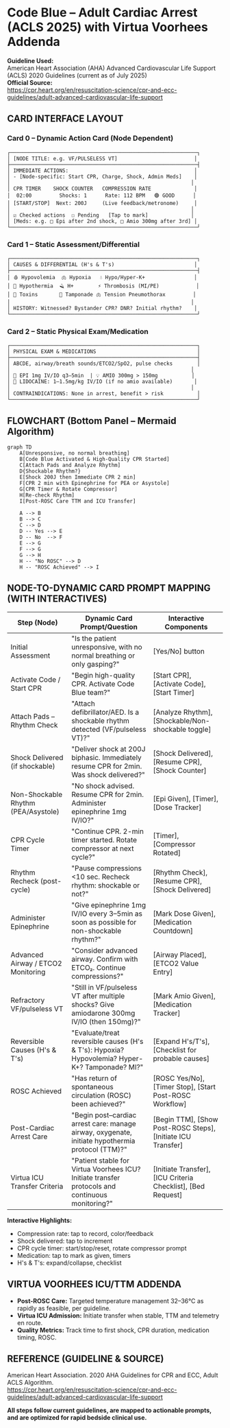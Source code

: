 # Code Blue – Adult Cardiac Arrest (ACLS 2025) with Virtua Voorhees Addenda

**Guideline Used:**  
American Heart Association (AHA) Advanced Cardiovascular Life Support (ACLS) 2020 Guidelines (current as of July 2025)  
**Official Source:**  
https://cpr.heart.org/en/resuscitation-science/cpr-and-ecc-guidelines/adult-advanced-cardiovascular-life-support

## CARD INTERFACE LAYOUT

### Card 0 – Dynamic Action Card (Node Dependent)

```
┌─────────────────────────────────────────────────────────────┐
│ [NODE TITLE: e.g. VF/PULSELESS VT]                         │
├─────────────────────────────────────────────────────────────┤
│ IMMEDIATE ACTIONS:                                         │
│ - [Node-specific: Start CPR, Charge, Shock, Admin Meds]    │
│                                                           │
│ CPR TIMER    SHOCK COUNTER   COMPRESSION RATE              │
│  02:00         Shocks: 1      Rate: 112 BPM   🟢 GOOD      │
│ [START/STOP]  Next: 200J     (Live feedback/metronome)     │
│                                                           │
│ ☑ Checked actions  ☐ Pending   [Tap to mark]              │
│ [Meds: e.g. □ Epi after 2nd shock, □ Amio 300mg after 3rd] │
└─────────────────────────────────────────────────────────────┘
```

### Card 1 – Static Assessment/Differential

```
┌─────────────────────────────────────────────────────────────┐
│ CAUSES & DIFFERENTIAL (H's & T's)                          │
├─────────────────────────────────────────────────────────────┤
│ 🩸 Hypovolemia  🫁 Hypoxia   💧 Hypo/Hyper-K+                │
│ 🧊 Hypothermia  🪒 H+        ⚡ Thrombosis (MI/PE)            │
│ 💉 Toxins       💓 Tamponade 🫁 Tension Pneumothorax         │
│                                                           │
│ HISTORY: Witnessed? Bystander CPR? DNR? Initial rhythm?    │
└─────────────────────────────────────────────────────────────┘
```

### Card 2 – Static Physical Exam/Medication

```
┌─────────────────────────────────────────────────────────────┐
│ PHYSICAL EXAM & MEDICATIONS                                 │
├─────────────────────────────────────────────────────────────┤
│ ABCDE, airway/breath sounds/ETCO2/SpO2, pulse checks        │
│                                                           │
│ 💊 EPI 1mg IV/IO q3–5min  | 💡 AMIO 300mg > 150mg           │
│ 🔢 LIDOCAINE: 1–1.5mg/kg IV/IO (if no amio available)       │
│                                                           │
│ CONTRAINDICATIONS: None in arrest, benefit > risk           │
└─────────────────────────────────────────────────────────────┘
```

## FLOWCHART (Bottom Panel – Mermaid Algorithm)

```mermaid
graph TD
    A[Unresponsive, no normal breathing]
    B[Code Blue Activated & High-Quality CPR Started]
    C[Attach Pads and Analyze Rhythm]
    D{Shockable Rhythm?}
    E[Shock 200J then Immediate CPR 2 min]
    F[CPR 2 min with Epinephrine for PEA or Asystole]
    G[CPR Timer & Rotate Compressor]
    H[Re-check Rhythm]
    I[Post-ROSC Care TTM and ICU Transfer]

    A --> B
    B --> C
    C --> D
    D -- Yes --> E
    D -- No  --> F
    E --> G
    F --> G
    G --> H
    H -- "No ROSC" --> D
    H -- "ROSC Achieved" --> I
```

## NODE-TO-DYNAMIC CARD PROMPT MAPPING (WITH INTERACTIVES)

| **Step (Node)**                    | **Dynamic Card Prompt/Question**                                                                 | **Interactive Components**                                        |
|-------------------------------------|--------------------------------------------------------------------------------------------------|-------------------------------------------------------------------|
| Initial Assessment                  | "Is the patient unresponsive, with no normal breathing or only gasping?"                         | [Yes/No] button                                                   |
| Activate Code / Start CPR           | "Begin high-quality CPR. Activate Code Blue team?"                                               | [Start CPR], [Activate Code], [Start Timer]                       |
| Attach Pads – Rhythm Check          | "Attach defibrillator/AED. Is a shockable rhythm detected (VF/pulseless VT)?"                    | [Analyze Rhythm], [Shockable/Non-shockable toggle]                |
| Shock Delivered (if shockable)      | "Deliver shock at 200J biphasic. Immediately resume CPR for 2min. Was shock delivered?"          | [Shock Delivered], [Resume CPR], [Shock Counter]                  |
| Non-Shockable Rhythm (PEA/Asystole) | "No shock advised. Resume CPR for 2min. Administer epinephrine 1mg IV/IO?"                       | [Epi Given], [Timer], [Dose Tracker]                              |
| CPR Cycle Timer                     | "Continue CPR. 2-min timer started. Rotate compressor at next cycle?"                             | [Timer], [Compressor Rotated]                                     |
| Rhythm Recheck (post-cycle)         | "Pause compressions <10 sec. Recheck rhythm: shockable or not?"                                  | [Rhythm Check], [Resume CPR], [Shock Delivered]                   |
| Administer Epinephrine              | "Give epinephrine 1mg IV/IO every 3–5min as soon as possible for non-shockable rhythm?"          | [Mark Dose Given], [Medication Countdown]                         |
| Advanced Airway / ETCO2 Monitoring  | "Consider advanced airway. Confirm with ETCO₂. Continue compressions?"                           | [Airway Placed], [ETCO2 Value Entry]                              |
| Refractory VF/pulseless VT          | "Still in VF/pulseless VT after multiple shocks? Give amiodarone 300mg IV/IO (then 150mg)?"      | [Mark Amio Given], [Medication Tracker]                           |
| Reversible Causes (H's & T's)       | "Evaluate/treat reversible causes (H's & T's): Hypoxia? Hypovolemia? Hyper-K+? Tamponade? MI?"   | [Expand H's/T's], [Checklist for probable causes]                 |
| ROSC Achieved                       | "Has return of spontaneous circulation (ROSC) been achieved?"                                    | [ROSC Yes/No], [Timer Stop], [Start Post-ROSC Workflow]           |
| Post-Cardiac Arrest Care            | "Begin post–cardiac arrest care: manage airway, oxygenate, initiate hypothermia protocol (TTM)?" | [Begin TTM], [Show Post-ROSC Steps], [Initiate ICU Transfer]      |
| Virtua ICU Transfer Criteria        | "Patient stable for Virtua Voorhees ICU? Initiate transfer protocols and continuous monitoring?" | [Initiate Transfer], [ICU Criteria Checklist], [Bed Request]      |

**Interactive Highlights:**  
- Compression rate: tap to record, color/feedback
- Shock delivered: tap to increment
- CPR cycle timer: start/stop/reset, rotate compressor prompt
- Medication: tap to mark as given, timers
- H's & T's: expand/collapse, checklist

## VIRTUA VOORHEES ICU/TTM ADDENDA

- **Post-ROSC Care:** Targeted temperature management 32–36°C as rapidly as feasible, per guideline.
- **Virtua ICU Admission:** Initiate transfer when stable, TTM and telemetry en route.
- **Quality Metrics:** Track time to first shock, CPR duration, medication timing, ROSC.

## REFERENCE (GUIDELINE & SOURCE)
American Heart Association. 2020 AHA Guidelines for CPR and ECC, Adult ACLS Algorithm.  
https://cpr.heart.org/en/resuscitation-science/cpr-and-ecc-guidelines/adult-advanced-cardiovascular-life-support

**All steps follow current guidelines, are mapped to actionable prompts, and are optimized for rapid bedside clinical use.**
